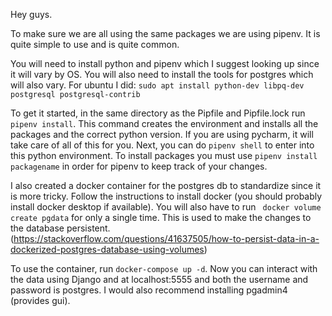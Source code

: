 Hey guys.

To make sure we are all using the same packages we are using pipenv. 
It is quite simple to use and is quite common.

You will need to install python and pipenv which I suggest looking up since it will vary by OS.
You will also need to install the tools for postgres which will also vary.
For ubuntu I did: ```sudo apt install python-dev libpq-dev postgresql postgresql-contrib```

To get it started, in the same directory as the Pipfile and Pipfile.lock
run ```pipenv install```. 
This command creates the environment and installs all the packages and the correct python version.
If you are using pycharm, it will take care of all of this for you.
Next, you can do ```pipenv shell``` to enter into this python environment.
To install packages you must use ```pipenv install packagename``` in order for pipenv to keep track of your changes.

I also created a docker container for the postgres db to standardize since it is more tricky.
Follow the instructions to install docker (you should probably install docker desktop if available).
You will also have to run ``` docker volume create pgdata``` for only a single time. 
This is used to make the changes to the database persistent. (https://stackoverflow.com/questions/41637505/how-to-persist-data-in-a-dockerized-postgres-database-using-volumes)

To use the container, run ```docker-compose up -d```. Now you can interact with the data using Django and at localhost:5555 and both the username and password is postgres.
I would also recommend installing pgadmin4 (provides gui).

